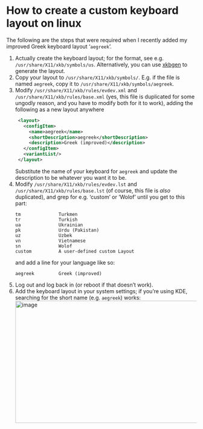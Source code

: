 # How to create a custom keyboard layout on linux
The following are the steps that were required when I recently added my improved Greek keyboard layout ‘`aegreek`’.

1. Actually create the keyboard layout; for the format, see e.g. `/usr/share/X11/xkb/symbols/us`. Alternatively, you can use [xkbgen](https://github.com/Sirraide/xkbdisplay) to generate the layout.
2. Copy your layout to `/usr/share/X11/xkb/symbols/`. E.g. if the file is named `aegreek`, copy it to `/usr/share/X11/xkb/symbols/aegreek`.
3. Modify `/usr/share/X11/xkb/rules/evdev.xml` and `/usr/share/X11/xkb/rules/base.xml` (yes, this file is duplicated for some ungodly reason, and you have to modify both for it to work), adding the following as a new layout anywhere
   ```xml
    <layout>
      <configItem>
        <name>aegreek</name>
        <shortDescription>aegreek</shortDescription>
        <description>Greek (improved)</description>
      </configItem>
      <variantList/>
    </layout>
   ```
   Substitute the name of your keyboard for `aegreek` and update the description to be whatever you want it to be.
3. Modify `/usr/share/X11/xkb/rules/evdev.lst` and `/usr/share/X11/xkb/rules/base.lst` (of course, this file is *also* duplicated), and grep for e.g. ‘custom’ or ‘Wolof’ until you get to this part:
   ```
   tm              Turkmen
   tr              Turkish
   ua              Ukrainian
   pk              Urdu (Pakistan)
   uz              Uzbek
   vn              Vietnamese
   sn              Wolof
   custom          A user-defined custom Layout
   ```
   and add a line for your language like so:
   ```
   aegreek         Greek (improved)
   ```
5. Log out and log back in (or reboot if that doesn’t work).
6. Add the keyboard layout in your system settings; if you’re using KDE, searching for the short name (e.g. `aegreek`) works:
   <img width="1044" height="324" alt="image" src="https://github.com/user-attachments/assets/08f67b83-5d9c-4be7-8944-d6d128ba20ab" />
